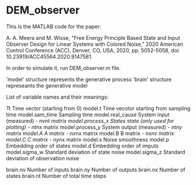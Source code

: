 # DEM_observer

This is the MATLAB code for the paper: 

A. A. Meera and M. Wisse, "Free Energy Principle Based State and Input Observer Design for Linear Systems with Colored Noise," 2020 American Control Conference (ACC), Denver, CO, USA, 2020, pp. 5052-5058, doi: 10.23919/ACC45564.2020.9147581.


In order to simulate it, run DEM_observer.m file.

'model' structure represents the generative process 
'brain' structure represeants the generative model

List of variable names and their meanings:

 Tt                Time vector (starting from 0)
 model.t           Time vecotor starting from sampling time
 model.sam_time    Sampling time
 model.real_cause  System input (measured) - nv*nt matrix
 model.process_x   States state (only used for plotting) - nt*nx matrix
 model.process_y   System output (measured)    - nt*ny matrix
 model.A           A matrix - nx*nx matrix
 model.B           B matrix - nx*nv matrix
 model.C           C matrix - ny*nx matrix
 model.s           Noise smoothness
 model.p           Embedding order of states
 model.d           Embedding order of imputs
 model.sigma_w     Standard deviation of state noise
 model.sigma_z     Standard deviation of observation noise

 brain.nv          Number of inputs
 brain.ny          Number of outputs
 brain.nx          Number of states
 brain.nt          Number of total time steps
